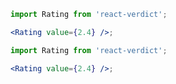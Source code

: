 ```jsx noeditor
import Rating from 'react-verdict';

<Rating value={2.4} />;
```

```jsx static
import Rating from 'react-verdict';

<Rating value={2.4} />;
```
